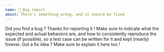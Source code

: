 ```yaml
---
name: 🐛️ Bug report
about: There's something wrong, and it should be fixed
---
```


Did you find a bug ? Thanks for reporting it ! Make sure to indicate what the expected and actual behaviors are, and how to consistently reproduce the issue (if possible), so a test case can be written for it and kept (nearly) forever. Got a fix idea ? Make sure to explain it here too !
